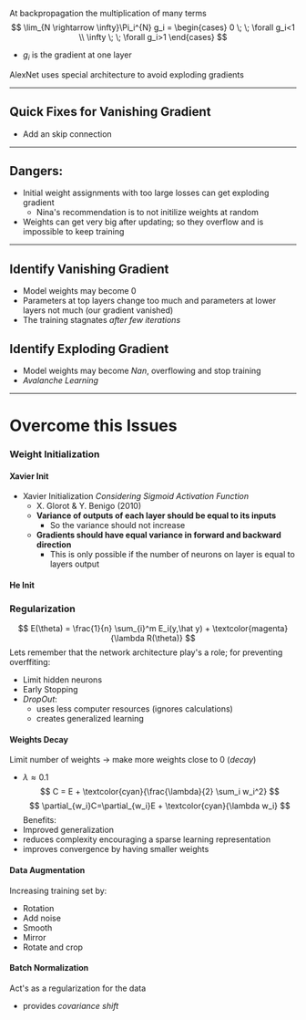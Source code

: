 At backpropagation the multiplication of many terms
$$
\lim_{N \rightarrow \infty}\Pi_i^{N} g_i = \begin{cases} 
0 \; \; \forall g_i<1
\\
\infty \; \; \forall g_i>1
\end{cases}
$$
- $g_i$ is the gradient at one layer

AlexNet uses special architecture to avoid exploding gradients

___
## Quick Fixes for Vanishing Gradient
- Add an skip connection
___
## Dangers:
- Initial weight assignments with too large losses can get exploding gradient
	- Nina's recommendation is to not initilize weights at random
- Weights can get very big after updating; so they overflow and is impossible to keep training

___
## Identify Vanishing Gradient
- Model weights may become 0
- Parameters at top layers change too much and parameters at lower layers not much (our gradient vanished)
- The training stagnates *after few iterations*

## Identify Exploding Gradient
- Model weights may become *Nan*, overflowing and stop training
- *Avalanche Learning*

___
# Overcome this Issues
### Weight Initialization 
#### Xavier Init
- Xavier Initialization *Considering Sigmoid Activation Function*
	- X. Glorot & Y. Benigo (2010)
	- **Variance of outputs of each layer should be equal to its inputs**
		- So the variance should not increase 
	- **Gradients should have equal variance in forward and backward direction**
		- This is only possible if the number of neurons on layer is equal to layers output

#### He Init


### Regularization
$$
E(\theta) = \frac{1}{n} \sum_{i}^m E_i(y,\hat y) + \textcolor{magenta}{\lambda R(\theta)}
$$
Lets remember that the network architecture play's a role; for preventing overffiting:
- Limit hidden neurons
- Early Stopping
- *DropOut*:
	- uses less computer resources (ignores calculations)
	- creates generalized learning

#### Weights Decay
Limit number of weights -> make more weights close to 0 (*decay*)
- $\lambda \approx 0.1$ 
$$
C = E + \textcolor{cyan}{\frac{\lambda}{2} \sum_i w_i^2}
$$
$$
\partial_{w_i}C=\partial_{w_i}E + \textcolor{cyan}{\lambda w_i}
$$
Benefits:
- Improved generalization
- reduces complexity encouraging a sparse learning representation
- improves convergence by having smaller weights

#### Data Augmentation
Increasing training set by:
- Rotation
- Add noise
- Smooth
- Mirror
- Rotate and crop

#### Batch Normalization
Act's as a regularization for the data
- provides *covariance shift*


